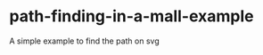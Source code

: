 path-finding-in-a-mall-example
==============================

A simple example to find the path on svg
